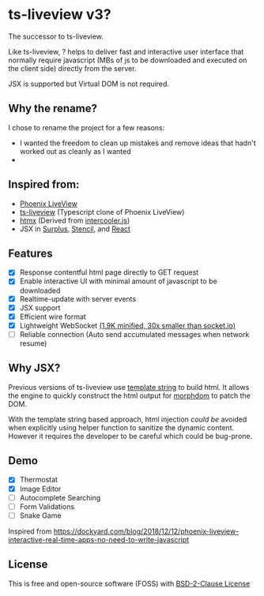 # ts-liveview v3?

The successor to ts-liveview.

Like ts-liveview, ? helps to deliver fast and interactive user interface that normally require javascript (MBs of js to be downloaded and executed on the client side) directly from the server.

JSX is supported but Virtual DOM is not required.

## Why the rename?

I chose to rename the project for a few reasons:

- I wanted the freedom to clean up mistakes and remove ideas that hadn't worked out as cleanly as I wanted
-

## Inspired from:

- [Phoenix LiveView](https://dockyard.com/blog/2018/12/12/phoenix-liveview-interactive-real-time-apps-no-need-to-write-javascript)
- [ts-liveview](https://github.com/beenotung/ts-liveview/tree/25f5476) (Typescript clone of Phoenix LiveView)
- [htmx](https://htmx.org) (Derived from [intercooler.js](https://intercoolerjs.org))
- JSX in [Surplus](https://github.com/adamhaile/surplus), [Stencil](https://stenciljs.com/docs/templating-jsx), and [React](https://reactjs.org/docs/react-without-jsx.html)

## Features

- [x] Response contentful html page directly to GET request
- [x] Enable interactive UI with minimal amount of javascript to be downloaded
- [x] Realtime-update with server events
- [x] JSX support
- [x] Efficient wire format
- [x] Lightweight WebSocket [(1.9K minified, 30x smaller than socket.io)](./size.md)
- [ ] Reliable connection (Auto send accumulated messages when network resume)

## Why JSX?

Previous versions of ts-liveview use [template string](https://github.com/beenotung/ts-liveview/blob/25f54760b378c0a0d8d2607bde4afa2878bb0ae6/test/demo-server-clock.ts#L11) to build html. It allows the engine to quickly construct the html output for [morphdom](https://github.com/patrick-steele-idem/morphdom) to patch the DOM.

With the template string based approach, html injection _could be_ avoided when explicitly using helper function to sanitize the dynamic content. However it requires the developer to be careful which could be bug-prone.

## Demo

- [x] Thermostat
- [x] Image Editor
- [ ] Autocomplete Searching
- [ ] Form Validations
- [ ] Snake Game

Inspired from https://dockyard.com/blog/2018/12/12/phoenix-liveview-interactive-real-time-apps-no-need-to-write-javascript

## License

This is free and open-source software (FOSS) with
[BSD-2-Clause License](./LICENSE)

